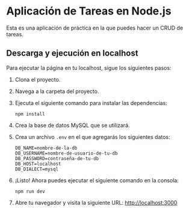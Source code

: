 # Aplicación de Tareas en Node.js

Esta es una aplicación de práctica en la que puedes hacer un CRUD de tareas.

## Descarga y ejecución en localhost

Para ejecutar la página en tu localhost, sigue los siguientes pasos:

1. Clona el proyecto.
2. Navega a la carpeta del proyecto.
3. Ejecuta el siguiente comando para instalar las dependencias:
    ```
    npm install
    ```
4. Crea la base de datos MySQL que se utilizará.
5. Crea un archivo `.env` en el que agregarás los siguientes datos:

    ```
    DB_NAME=nombre-de-la-db
    DB_USERNAME=nombre-de-usuario-de-tu-db
    DB_PASSWORD=contraseña-de-tu-db
    DB_HOST=localhost
    DB_DIALECT=mysql
    ```

6. ¡Listo! Ahora puedes ejecutar el siguiente comando en la consola:
    ```
    npm run dev
    ```

7. Abre tu navegador y visita la siguiente URL: [http://localhost:3000](http://localhost:3000)

